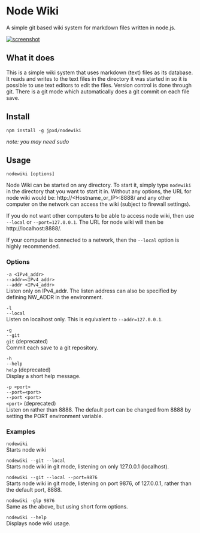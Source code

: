 # Node Wiki

A simple git based wiki system for markdown files written in node.js.

[![screenshot](https://raw.githubusercontent.com/jpxd/nodewiki/master/static/screenshot.jpg)](http://github.com/jpxd/nodewiki)

## What it does

This is a simple wiki system that uses markdown (text) files as its
database. It reads and writes to the text files in the directory it was
started in so it is possible to use text editors to edit the files.
Version control is done through git. There is a git mode which
automatically does a git commit on each file save.


## Install

    npm install -g jpxd/nodewiki

*note: you may need sudo*


## Usage

    nodewiki [options]

Node Wiki can be started on any directory. To start it, simply type
`nodewiki` in the directory that you want to start it in. Without any
options, the URL for node wiki would be: http://<Hostname_or_IP>:8888/
and any other computer on the network can access the wiki (subject to
firewall settings).

If you do not want other computers to be able to access node wiki, then
use `--local` or `--port=127.0.0.1`. The URL for node wiki will then be
http://localhost:8888/.

If your computer is connected to a network, then the `--local` option is
highly recommended.


### Options
`-a <IPv4_addr>`  
`--addr=<IPv4_addr>`  
`--addr <IPv4_addr>`  
Listen only on IPv4_addr. The listen address can also be specified by defining NW_ADDR in the environment.

`-l`  
`--local`  
Listen on localhost only. This is equivalent to `--addr=127.0.0.1`.

`-g`  
`--git`  
`git` (deprecated)  
Commit each save to a git repository.

`-h`  
`--help`  
`help` (deprecated)  
Display a short help message.

`-p <port>`  
`--port=<port>`  
`--port <port>`  
`<port>` (deprecated)  
Listen on <port> rather than 8888. The default port can be changed
from 8888 by setting the PORT environment variable.

### Examples

`nodewiki`  
Starts node wiki

`nodewiki --git --local`  
Starts node wiki in git mode, listening on only 127.0.0.1 (localhost).

`nodewiki --git --local --port=9876`  
Starts node wiki in git mode, listening on port 9876, of 127.0.0.1,
rather than the default port, 8888.

`nodewiki -glp 9876`  
Same as the above, but using short form options.

`nodewiki --help`  
Displays node wiki usage.
